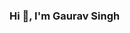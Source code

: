### Hi 👋, I'm Gaurav Singh

<!--
**Gaurav07Singh/Gaurav07Singh** is a ✨ _special_ ✨ repository because its `README.md` (this file) appears on your GitHub profile.
This is my [Twitter](https://twitter.com/garv-010)
